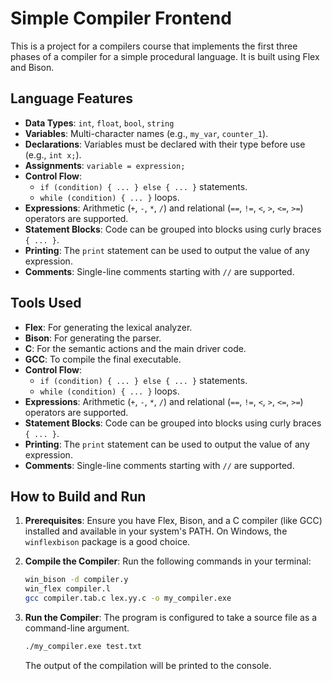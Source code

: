 # Simple Compiler Frontend

This is a project for a compilers course that implements the first three phases of a compiler for a simple procedural language. It is built using Flex and Bison.

## Language Features

- **Data Types**: `int`, `float`, `bool`, `string`
- **Variables**: Multi-character names (e.g., `my_var`, `counter_1`).
- **Declarations**: Variables must be declared with their type before use (e.g., `int x;`).
- **Assignments**: `variable = expression;`
- **Control Flow**:
  - `if (condition) { ... } else { ... }` statements.
  - `while (condition) { ... }` loops.
- **Expressions**: Arithmetic (`+`, `-`, `*`, `/`) and relational (`==`, `!=`, `<`, `>`, `<=`, `>=`) operators are supported.
- **Statement Blocks**: Code can be grouped into blocks using curly braces `{ ... }`.
- **Printing**: The `print` statement can be used to output the value of any expression.
- **Comments**: Single-line comments starting with `//` are supported.

## Tools Used

- **Flex**: For generating the lexical analyzer.
- **Bison**: For generating the parser.
- **C**: For the semantic actions and the main driver code.
- **GCC**: To compile the final executable.
- **Control Flow**:
  - `if (condition) { ... } else { ... }` statements.
  - `while (condition) { ... }` loops.
- **Expressions**: Arithmetic (`+`, `-`, `*`, `/`) and relational (`==`, `!=`, `<`, `>`, `<=`, `>=`) operators are supported.
- **Statement Blocks**: Code can be grouped into blocks using curly braces `{ ... }`.
- **Printing**: The `print` statement can be used to output the value of any expression.
- **Comments**: Single-line comments starting with `//` are supported.

## How to Build and Run

1.  **Prerequisites**: Ensure you have Flex, Bison, and a C compiler (like GCC) installed and available in your system's PATH. On Windows, the `winflexbison` package is a good choice.

2.  **Compile the Compiler**: Run the following commands in your terminal:

    ```sh
    win_bison -d compiler.y
    win_flex compiler.l
    gcc compiler.tab.c lex.yy.c -o my_compiler.exe
    ```

3.  **Run the Compiler**: The program is configured to take a source file as a command-line argument.
    ```sh
    ./my_compiler.exe test.txt
    ```
    The output of the compilation will be printed to the console.
